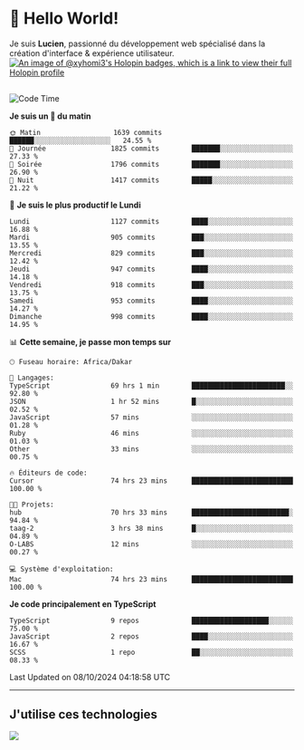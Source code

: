 # 👋 Hello World!

Je suis **Lucien**, passionné du développement web spécialisé dans la création d'interface & expérience utilisateur.
[![An image of @xyhomi3's Holopin badges, which is a link to view their full Holopin profile](https://holopin.me/xyhomi3)](https://holopin.io/@xyhomi3)

##

<!--START_SECTION:waka-->
![Code Time](http://img.shields.io/badge/Code%20Time-2%2C234%20hrs%2020%20mins-blue)

**Je suis un 🐤 du matin** 

```text
🌞 Matin                  1639 commits        ██████░░░░░░░░░░░░░░░░░░░   24.55 % 
🌆 Journée                1825 commits        ███████░░░░░░░░░░░░░░░░░░   27.33 % 
🌃 Soirée                 1796 commits        ███████░░░░░░░░░░░░░░░░░░   26.90 % 
🌙 Nuit                   1417 commits        █████░░░░░░░░░░░░░░░░░░░░   21.22 % 
```
📅 **Je suis le plus productif le Lundi** 

```text
Lundi                    1127 commits        ████░░░░░░░░░░░░░░░░░░░░░   16.88 % 
Mardi                    905 commits         ███░░░░░░░░░░░░░░░░░░░░░░   13.55 % 
Mercredi                 829 commits         ███░░░░░░░░░░░░░░░░░░░░░░   12.42 % 
Jeudi                    947 commits         ████░░░░░░░░░░░░░░░░░░░░░   14.18 % 
Vendredi                 918 commits         ███░░░░░░░░░░░░░░░░░░░░░░   13.75 % 
Samedi                   953 commits         ████░░░░░░░░░░░░░░░░░░░░░   14.27 % 
Dimanche                 998 commits         ████░░░░░░░░░░░░░░░░░░░░░   14.95 % 
```


📊 **Cette semaine, je passe mon temps sur** 

```text
🕑︎ Fuseau horaire: Africa/Dakar

💬 Langages: 
TypeScript               69 hrs 1 min        ███████████████████████░░   92.80 % 
JSON                     1 hr 52 mins        █░░░░░░░░░░░░░░░░░░░░░░░░   02.52 % 
JavaScript               57 mins             ░░░░░░░░░░░░░░░░░░░░░░░░░   01.28 % 
Ruby                     46 mins             ░░░░░░░░░░░░░░░░░░░░░░░░░   01.03 % 
Other                    33 mins             ░░░░░░░░░░░░░░░░░░░░░░░░░   00.75 % 

🔥 Éditeurs de code: 
Cursor                   74 hrs 23 mins      █████████████████████████   100.00 % 

🐱‍💻 Projets: 
hub                      70 hrs 33 mins      ████████████████████████░   94.84 % 
taag-2                   3 hrs 38 mins       █░░░░░░░░░░░░░░░░░░░░░░░░   04.89 % 
O-LABS                   12 mins             ░░░░░░░░░░░░░░░░░░░░░░░░░   00.27 % 

💻 Système d'exploitation: 
Mac                      74 hrs 23 mins      █████████████████████████   100.00 % 
```

**Je code principalement en TypeScript** 

```text
TypeScript               9 repos             ███████████████████░░░░░░   75.00 % 
JavaScript               2 repos             ████░░░░░░░░░░░░░░░░░░░░░   16.67 % 
SCSS                     1 repo              ██░░░░░░░░░░░░░░░░░░░░░░░   08.33 % 
```




 Last Updated on 08/10/2024 04:18:58 UTC
<!--END_SECTION:waka-->
---

## J'utilise ces technologies

<p align="left">
  <a href="https://skillicons.dev">
    <img src="https://skillicons.dev/icons?i=ts,js,md,scss,tailwind,react,docker,express,astro,vite,nextjs,vercel,figma,ableton" />
  </a>
</p>


